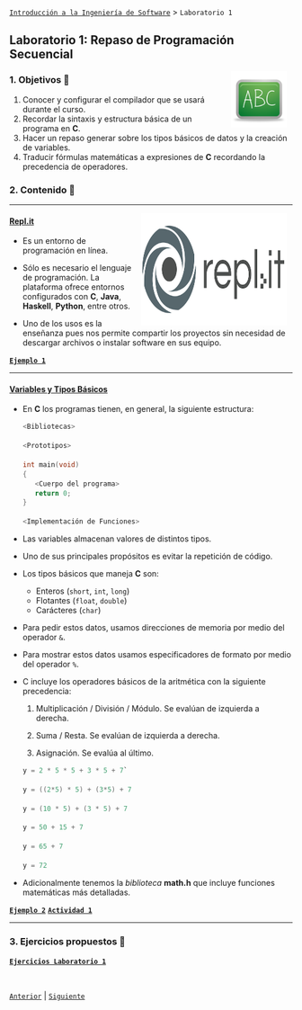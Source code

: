 [`Introducción a la Ingeniería de Software`](../README.md) > `Laboratorio 1`

## Laboratorio 1: Repaso de Programación Secuencial

<img src="../imagenes/pizarron.png" align="right" height="100" width="100" hspace="10">

### 1. Objetivos :dart:

1. Conocer y configurar el compilador que se usará durante el curso.
1. Recordar la sintaxis y estructura básica de un programa en __C__.
1. Hacer un repaso generar sobre los tipos básicos de datos y la creación de variables.
1. Traducir fórmulas matemáticas a expresiones de __C__ recordando la precedencia de operadores.

### 2. Contenido :blue_book:

---

<img src="imagenes/slide1.png" align="right" height="200" width="260" hspace="10">

#### <ins>Repl.it</ins>

- Es un entorno de programación en línea.

- Sólo es necesario el lenguaje de programación. La plataforma ofrece entornos configurados con __C__, __Java__, __Haskell__, __Python__, entre otros.

- Uno de los usos es la enseñanza pues nos permite compartir los proyectos sin necesidad de descargar archivos o instalar software en sus equipo. 

[**`Ejemplo 1`**](ejemplo01/README.md)


---

#### <ins>Variables y Tipos Básicos</ins>

- En __C__ los programas tienen, en general, la siguiente estructura:

   ```c
   <Bibliotecas>

   <Prototipos>

   int main(void)
   {
      <Cuerpo del programa>
      return 0;
   }

   <Implementación de Funciones>
   ```

- Las variables almacenan valores de distintos tipos.

- Uno de sus principales propósitos es evitar la repetición de código.

- Los tipos básicos que maneja __C__ son:

   - Enteros (`short`, `int`, `long`)
   - Flotantes (`float`, `double`)
   - Carácteres (`char`)

- Para pedir estos datos, usamos direcciones de memoria por medio del operador `&`.

- Para mostrar estos datos usamos especificadores de formato por medio del operador `%`.

- C incluye los operadores básicos de la aritmética con la siguiente precedencia:

   1. Multiplicación / División / Módulo. Se evalúan de izquierda a derecha.

   1. Suma / Resta. Se evalúan de izquierda a derecha.

   1. Asignación. Se evalúa al último.

   ```c
   y = 2 * 5 * 5 + 3 * 5 + 7`

   y = ((2*5) * 5) + (3*5) + 7

   y = (10 * 5) + (3 * 5) + 7

   y = 50 + 15 + 7

   y = 65 + 7

   y = 72
   ```

- Adicionalmente tenemos la *biblioteca* __math.h__ que incluye funciones matemáticas más detalladas.

[**`Ejemplo 2`**](ejemplo02/README.md)  [**`Actividad 1`**](actividad01/README.md)

---

### 3. Ejercicios propuestos :memo:

[**`Ejercicios Laboratorio 1`**](ejercicios/README.md)

<br/>

[`Anterior`](../README.md) | [`Siguiente`](../laboratorio02/README.md)
